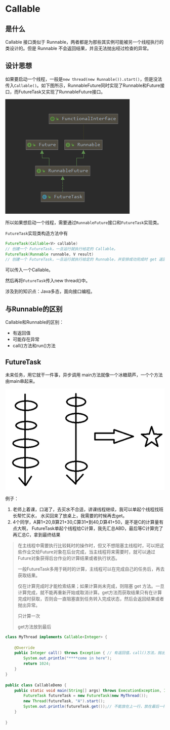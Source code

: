 # Callable

## 是什么

Callable 接口类似于 Runnable，两者都是为那些其实例可能被另一个线程执行的类设计的。但是 Runnable 不会返回结果，并且无法抛出经过检查的异常。



## 设计思想

如果要启动一个线程，一般是`new thread(new Runnable()).start()`，但是没法传入`Callable()`。如下图所示，RunnableFuture同时实现了Runnable和Future接口，而FutureTask又实现了RunnableFuture接口。

![image-20210105110813061](Callable.assets/image-20210105110813061.png)

所以如果想启动一个线程，需要通过`RunnableFuture`接口和`FutureTask`实现类。

`FutureTask`实现类构造方法中有

```java
FutureTask(Callable<V> callable)
// 创建一个 FutureTask，一旦运行就执行给定的 Callable。
FutureTask(Runnable runnable, V result)
// 创建一个 FutureTask，一旦运行就执行给定的 Runnable，并安排成功完成时 get 返回给定的结果 。    
```

可以传入一个Callable。

然后再将`FutureTask`传入new thread()中。

涉及到的知识点：Java多态，面向接口编程。



## 与Runnable的区别

Callable和Runnable的区别：

- 有返回值
- 可能存在异常
- call()方法和run()方法

## FutureTask

未来任务，用它就干一件事，异步调用
main方法就像一个冰糖葫芦，一个个方法由main串起来。

![image-20210117150419069](Callable.assets/image-20210117150419069.png)

例子：

1. 老师上着课，口渴了，去买水不合适，讲课线程继续，我可以单起个线程找班长帮忙买水，
   水买回来了放桌上，我需要的时候再去get。
2. 4个同学，A算1+20,B算21+30,C算31*到40,D算41+50，是不是C的计算量有点大啊，
   FutureTask单起个线程给C计算，我先汇总ABD，最后等C计算完了再汇总C，拿到最终结果



> 在主线程中需要执行比较耗时的操作时，但又不想阻塞主线程时，可以把这些作业交给Future对象在后台完成，当主线程将来需要时，就可以通过Future对象获得后台作业的计算结果或者执行状态。
>
> 一般FutureTask多用于耗时的计算，主线程可以在完成自己的任务后，再去获取结果。
>
> 仅在计算完成时才能检索结果；如果计算尚未完成，则阻塞 get 方法。一旦计算完成，就不能再重新开始或取消计算。get方法而获取结果只有在计算完成时获取，否则会一直阻塞直到任务转入完成状态，然后会返回结果或者抛出异常。 
>
> 只计算一次
>
> get方法放到最后



```java
class MyThread implements Callable<Integer> {

    @Override
    public Integer call() throws Exception { // 有返回值，call()方法，抛出异常
        System.out.println("****come in here");
        return 1024;
    }
}

public class CallableDemo {
    public static void main(String[] args) throws ExecutionException, InterruptedException {
        FutureTask futureTask = new FutureTask(new MyThread());
        new Thread(futureTask, "A").start();
        System.out.println(futureTask.get());// 不能放在上一行，放在最后一行
    }

}
```



